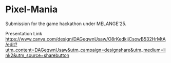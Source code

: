 # Pixel-Mania
Submission for the game hackathon under MELANGE'25.

Presentation Link
https://www.canva.com/design/DAGeqwnUsaw/O8rKedkjjCsowB532HrMtA/edit?utm_content=DAGeqwnUsaw&utm_campaign=designshare&utm_medium=link2&utm_source=sharebutton
